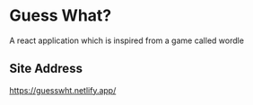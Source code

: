 # Guess What?

A react application which is inspired from a game called wordle

## Site Address

https://guesswht.netlify.app/
